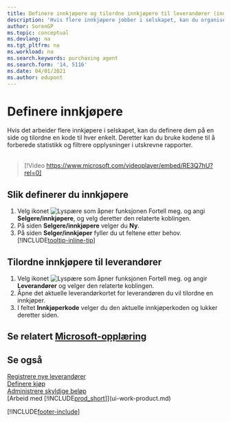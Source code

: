 ```yaml
---
title: Definere innkjøpere og tilordne innkjøpere til leverandører (inneholder video)
description: 'Hvis flere innkjøpere jobber i selskapet, kan du organisere dem for statistisk analyse.'
author: SorenGP
ms.topic: conceptual
ms.devlang: na
ms.tgt_pltfrm: na
ms.workload: na
ms.search.keywords: purchasing agent
ms.search.form: '14, 5116'
ms.date: 04/01/2021
ms.author: edupont
---
```

# <a name="set-up-purchasers"></a><a name="set-up-purchasers"></a>Definere innkjøpere

Hvis det arbeider flere innkjøpere i selskapet, kan du definere dem på en side og tilordne en kode til hver enkelt. Deretter kan du bruke kodene til å forberede statistikk og filtrere opplysninger i utskrevne rapporter.<br><br>  

> [!Video https://www.microsoft.com/videoplayer/embed/RE3Q7hU?rel=0]

## <a name="to-set-up-purchasers"></a><a name="to-set-up-purchasers"></a>Slik definerer du innkjøpere

1. Velg ikonet ![Lyspære som åpner funksjonen Fortell meg.](media/ui-search/search_small.png "Fortell hva du vil gjøre") og angi **Selgere/innkjøpere**, og velg deretter den relaterte koblingen.
2. På siden **Selgere/innkjøpere** velger du **Ny**.
3. På siden **Selger/innkjøper** fyller du ut feltene etter behov. [!INCLUDE[tooltip-inline-tip](includes/tooltip-inline-tip_md.md)]

## <a name="to-assign-purchasers-to-vendors"></a><a name="to-assign-purchasers-to-vendors"></a>Tilordne innkjøpere til leverandører

1. Velg ikonet ![Lyspære som åpner funksjonen Fortell meg.](media/ui-search/search_small.png "Fortell hva du vil gjøre") og angir **Leverandører** og velger den relaterte koblingen.
2. Åpne det aktuelle leverandørkortet for leverandøren du vil tilordne en innkjøper.
3. I feltet **Innkjøperkode** velger du den aktuelle innkjøperkoden og lukker deretter siden.

## <a name="see-related-microsoft-training"></a><a name="see-related-microsoft-training"></a>Se relatert [Microsoft-opplæring](/training/modules/trade-master-data-dynamics-365-business-central/)

## <a name="see-also"></a><a name="see-also"></a>Se også

[Registrere nye leverandører](purchasing-how-register-new-vendors.md)  
[Definere kjøp](purchasing-setup-purchasing.md)  
[Administrere skyldige beløp](payables-manage-payables.md)  
[Arbeid med [!INCLUDE[prod_short](includes/prod_short.md)]](ui-work-product.md)

[!INCLUDE[footer-include](includes/footer-banner.md)]

